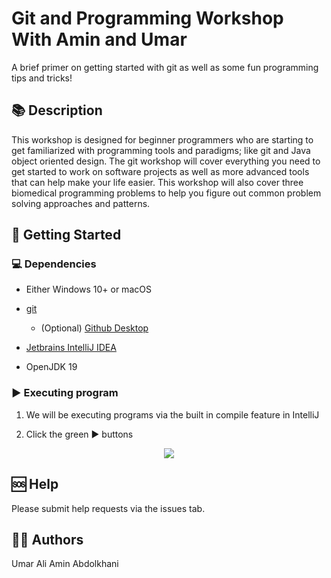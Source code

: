 # Git and Programming Workshop With Amin and Umar

A brief primer on getting started with git as well as some fun programming tips and tricks!

## 📚 Description

This workshop is designed for beginner programmers who are starting to get familiarized with programming tools and paradigms; like git and Java object oriented design. 
The git workshop will cover everything you need to get started to work on software projects as well as more advanced tools that can help make your life easier.
This workshop will also cover three biomedical programming problems to help you figure out common problem solving approaches and patterns.

## 🚀 Getting Started

### 💻 Dependencies

* Either Windows 10+ or macOS

* [git](https://git-scm.com/downloads)

  * (Optional) [Github Desktop](https://desktop.github.com/)

* [Jetbrains IntelliJ IDEA](https://www.jetbrains.com/idea/download/)

* OpenJDK 19


### ▶ Executing program

1. We will be executing programs via the built in compile feature in IntelliJ

2. Click the green ▶ buttons

<p align="center">
  <img src="https://user-images.githubusercontent.com/29158525/201765232-4d5cd1d3-4867-4322-99e5-aef3ceb9b505.png" />
</p>


## 🆘 Help

Please submit help requests via the issues tab.

## 🙎‍♂️ Authors

  Umar Ali 
  Amin Abdolkhani

